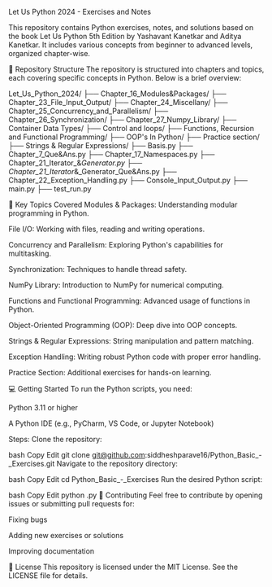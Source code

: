Let Us Python 2024 - Exercises and Notes

This repository contains Python exercises, notes, and solutions based on the book Let Us Python 5th Edition by Yashavant Kanetkar and Aditya Kanetkar. It includes various concepts from beginner to advanced levels, organized chapter-wise.

📂 Repository Structure
The repository is structured into chapters and topics, each covering specific concepts in Python. Below is a brief overview:

Let_Us_Python_2024/
├── Chapter_16_Modules&Packages/
├── Chapter_23_File_Input_Output/
├── Chapter_24_Miscellany/
├── Chapter_25_Concurrency_and_Parallelism/
├── Chapter_26_Synchronization/
├── Chapter_27_Numpy_Library/
├── Container Data Types/
├── Control and loops/
├── Functions, Recursion and Functional Programming/
├── OOP's In Python/
├── Practice section/
├── Strings & Regular Expressions/
├── Basis.py
├── Chapter_7_Que&Ans.py
├── Chapter_17_Namespaces.py
├── Chapter_21_Iterator_&_Generator.py
├── Chapter_21_Iterator_&_Generator_Que&Ans.py
├── Chapter_22_Exception_Handling.py
├── Console_Input_Output.py
├── main.py
├── test_run.py


📝 Key Topics Covered
Modules & Packages: Understanding modular programming in Python.

File I/O: Working with files, reading and writing operations.

Concurrency and Parallelism: Exploring Python's capabilities for multitasking.

Synchronization: Techniques to handle thread safety.

NumPy Library: Introduction to NumPy for numerical computing.

Functions and Functional Programming: Advanced usage of functions in Python.

Object-Oriented Programming (OOP): Deep dive into OOP concepts.

Strings & Regular Expressions: String manipulation and pattern matching.

Exception Handling: Writing robust Python code with proper error handling.

Practice Section: Additional exercises for hands-on learning.

💻 Getting Started
To run the Python scripts, you need:

Python 3.11 or higher

A Python IDE (e.g., PyCharm, VS Code, or Jupyter Notebook)

Steps:
Clone the repository:

bash
Copy
Edit
git clone git@github.com:siddheshparave16/Python_Basic_-_Exercises.git
Navigate to the repository directory:

bash
Copy
Edit
cd Python_Basic_-_Exercises
Run the desired Python script:

bash
Copy
Edit
python <filename>.py
🌟 Contributing
Feel free to contribute by opening issues or submitting pull requests for:

Fixing bugs

Adding new exercises or solutions

Improving documentation

📜 License
This repository is licensed under the MIT License. See the LICENSE file for details.

